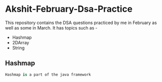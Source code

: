 # Akshit-February-Dsa-Practice

This repository contains the DSA questions practiced by me in February as well as some in March.
It has topics such as -
- Hashmap
- 2DArray
- String



## Hashmap
```python
Hashmap is a part of the java framework 
